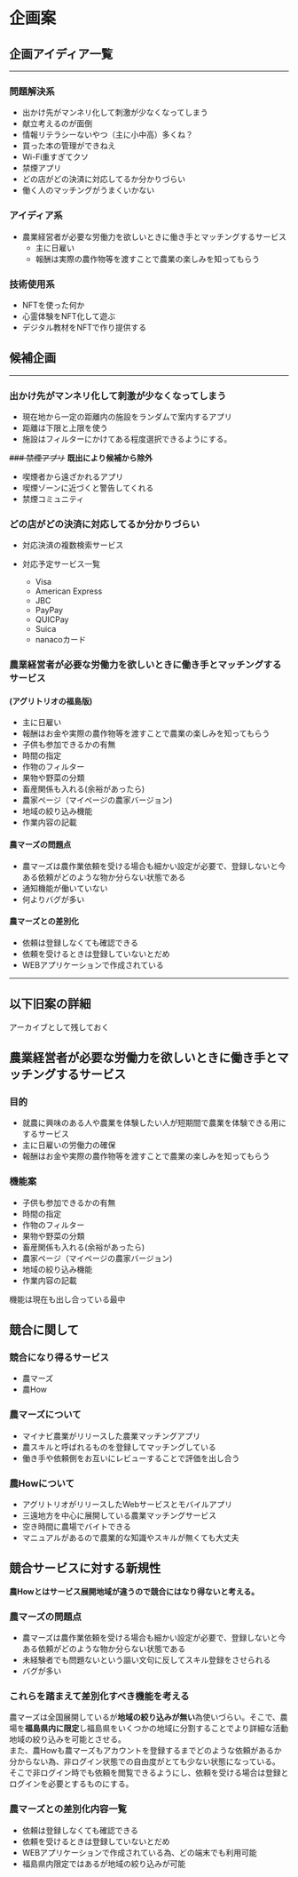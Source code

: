 # 企画案  

## **企画アイディア一覧**

***

### 問題解決系

* 出かけ先がマンネリ化して刺激が少なくなってしまう
* 献立考えるのが面倒
* 情報リテラシーないやつ（主に小中高）多くね？
* 買った本の管理ができねえ
* Wi-Fi重すぎてクソ
* 禁煙アプリ
* どの店がどの決済に対応してるか分かりづらい
* 働く人のマッチングがうまくいかない

### アイディア系

* 農業経営者が必要な労働力を欲しいときに働き手とマッチングするサービス
  * 主に日雇い
  * 報酬は実際の農作物等を渡すことで農業の楽しみを知ってもらう

### 技術使用系

* NFTを使った何か
* 心霊体験をNFT化して遊ぶ
* デジタル教材をNFTで作り提供する  

## **候補企画**

***

### 出かけ先がマンネリ化して刺激が少なくなってしまう

* 現在地から一定の距離内の施設をランダムで案内するアプリ
* 距離は下限と上限を使う
* 施設はフィルターにかけてある程度選択できるようにする。

~~### 禁煙アプリ~~
**既出により候補から除外**

* 喫煙者から遠ざかれるアプリ
* 喫煙ゾーンに近づくと警告してくれる
* 禁煙コミュニティ

### どの店がどの決済に対応してるか分かりづらい

* 対応決済の複数検索サービス

* 対応予定サービス一覧
  * Visa
  * American Express
  * JBC
  * PayPay
  * QUICPay
  * Suica
  * nanacoカード

### 農業経営者が必要な労働力を欲しいときに働き手とマッチングするサービス

#### (アグリトリオの福島版)

* 主に日雇い
* 報酬はお金や実際の農作物等を渡すことで農業の楽しみを知ってもらう
* 子供も参加できるかの有無
* 時間の指定
* 作物のフィルター
* 果物や野菜の分類
* 畜産関係も入れる(余裕があったら)
* 農家ページ（マイページの農家バージョン)
* 地域の絞り込み機能
* 作業内容の記載

#### 農マーズの問題点

* 農マーズは農作業依頼を受ける場合も細かい設定が必要で、登録しないと今ある依頼がどのような物か分らない状態である
* 通知機能が働いていない
* 何よりバグが多い

#### 農マーズとの差別化

* 依頼は登録しなくても確認できる
* 依頼を受けるときは登録していないとだめ
* WEBアプリケーションで作成されている

***

## **以下旧案の詳細**

アーカイブとして残しておく

## **農業経営者が必要な労働力を欲しいときに働き手とマッチングするサービス**

### **目的**

* 就農に興味のある人や農業を体験したい人が短期間で農業を体験できる用にするサービス
* 主に日雇いの労働力の確保
* 報酬はお金や実際の農作物等を渡すことで農業の楽しみを知ってもらう

### **機能案**

* 子供も参加できるかの有無
* 時間の指定
* 作物のフィルター
* 果物や野菜の分類
* 畜産関係も入れる(余裕があったら)
* 農家ページ（マイページの農家バージョン)
* 地域の絞り込み機能
* 作業内容の記載

機能は現在も出し合っている最中

## **競合に関して**

### 競合になり得るサービス

* 農マーズ
* 農How

### 農マーズについて

* マイナビ農業がリリースした農業マッチングアプリ
* 農スキルと呼ばれるものを登録してマッチングしている
* 働き手や依頼側をお互いにレビューすることで評価を出し合う

### 農Howについて

* アグリトリオがリリースしたWebサービスとモバイルアプリ
* 三遠地方を中心に展開している農業マッチングサービス
* 空き時間に農場でバイトできる
* マニュアルがあるので農業的な知識やスキルが無くても大丈夫

## 競合サービスに対する新規性

**農Howとはサービス展開地域が違うので競合にはなり得ないと考える。**

### 農マーズの問題点

* 農マーズは農作業依頼を受ける場合も細かい設定が必要で、登録しないと今ある依頼がどのような物か分らない状態である
* 未経験者でも問題ないという謳い文句に反してスキル登録をさせられる
* バグが多い

### これらを踏まえて差別化すべき機能を考える

農マーズは全国展開しているが**地域の絞り込みが無い**為使いづらい。そこで、農場を**福島県内に限定**し福島県をいくつかの地域に分割することでより詳細な活動地域の絞り込みを可能とさせる。  
また、農Howも農マーズもアカウントを登録するまでどのような依頼があるか分からない為、非ログイン状態での自由度がとても少ない状態になっている。
そこで非ログイン時でも依頼を閲覧できるようにし、依頼を受ける場合は登録とログインを必要とするものにする。

### 農マーズとの差別化内容一覧

* 依頼は登録しなくても確認できる
* 依頼を受けるときは登録していないとだめ
* WEBアプリケーションで作成されている為、どの端末でも利用可能
* 福島県内限定ではあるが地域の絞り込みが可能

